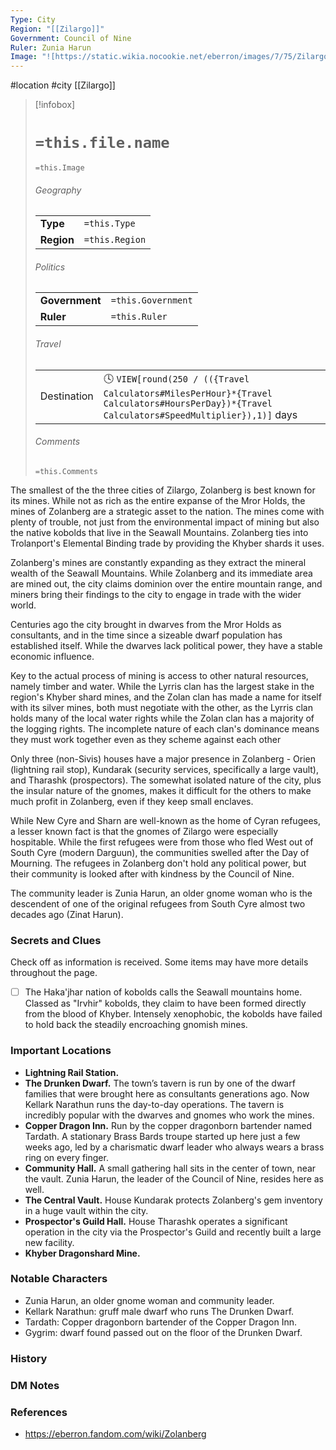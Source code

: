 ```yaml
---
Type: City
Region: "[[Zilargo]]"
Government: Council of Nine
Ruler: Zunia Harun
Image: "![https://static.wikia.nocookie.net/eberron/images/7/75/Zilargo4e.jpg|300](https://static.wikia.nocookie.net/eberron/images/7/75/Zilargo4e.jpg)"
---
```

 #location #city [[Zilargo]]

> [!infobox]
> # `=this.file.name`
> `=this.Image`
> ###### Geography
> |  |  |
> | ---- | ---- |
> | **Type** | `=this.Type` |
> | **Region** | `=this.Region` |
> ###### Politics
> |  |  |
> | ---- | ---- |
> | **Government** | `=this.Government` |
> | **Ruler** | `=this.Ruler` |
> ###### Travel
> |  |  |
> | ---- | ---- |
> | Destination | 🕓 `VIEW[round(250 / (({Travel Calculators#MilesPerHour}*{Travel Calculators#HoursPerDay})*{Travel Calculators#SpeedMultiplier}),1)]` days |
> ###### Comments
> `=this.Comments`

The smallest of the the three cities of Zilargo, Zolanberg is best known for its mines. While not as rich as the entire expanse of the Mror Holds, the mines of Zolanberg are a strategic asset to the nation. The mines come with plenty of trouble, not just from the environmental impact of mining but also the native kobolds that live in the Seawall Mountains. Zolanberg ties into Trolanport's Elemental Binding trade by providing the Khyber shards it uses.

Zolanberg's mines are constantly expanding as they extract the mineral wealth of the Seawall Mountains. While Zolanberg and its immediate area are mined out, the city claims dominion over the entire mountain range, and miners bring their findings to the city to engage in trade with the wider world.

Centuries ago the city brought in dwarves from the Mror Holds as consultants, and in the time since a sizeable dwarf population has established itself. While the dwarves lack political power, they have a stable economic influence.

Key to the actual process of mining is access to other natural resources, namely timber and water. While the Lyrris clan has the largest stake in the region's Khyber shard mines, and the Zolan clan has made a name for itself with its silver mines, both must negotiate with the other, as the Lyrris clan holds many of the local water rights while the Zolan clan has a majority of the logging rights. The incomplete nature of each clan's dominance means they must work together even as they scheme against each other

Only three (non-Sivis) houses have a major presence in Zolanberg - Orien (lightning rail stop), Kundarak (security services, specifically a large vault), and Tharashk (prospectors). The somewhat isolated nature of the city, plus the insular nature of the gnomes, makes it difficult for the others to make much profit in Zolanberg, even if they keep small enclaves.

While New Cyre and Sharn are well-known as the home of Cyran refugees, a lesser known fact is that the gnomes of Zilargo were especially hospitable. While the first refugees were from those who fled West out of South Cyre (modern Darguun), the communities swelled after the Day of Mourning. The refugees in Zolanberg don't hold any political power, but their community is looked after with kindness by the Council of Nine.

The community leader is Zunia Harun, an older gnome woman who is the descendent of one of the original refugees from South Cyre almost two decades ago (Zinat Harun).

### Secrets and Clues
Check off as information is received. Some items may have more details throughout the page.

 - [ ]  The Haka'jhar nation of kobolds calls the Seawall mountains home. Classed as "Irvhir" kobolds, they claim to have been formed directly from the blood of Khyber. Intensely xenophobic, the kobolds have failed to hold back the steadily encroaching gnomish mines.

### Important Locations

* **Lightning Rail Station.**
* **The Drunken Dwarf.** The town’s tavern is run by one of the dwarf families that were brought here as consultants generations ago. Now Kellark Narathun runs the day-to-day operations. The tavern is incredibly popular with the dwarves and gnomes who work the mines.
* **Copper Dragon Inn.** Run by the copper dragonborn bartender named Tardath. A stationary Brass Bards troupe started up here just a few weeks ago, led by a charismatic dwarf leader who always wears a brass ring on every finger.
* **Community Hall.** A small gathering hall sits in the center of town, near the vault. Zunia Harun, the leader of the Council of Nine, resides here as well.
* **The Central Vault.** House Kundarak protects Zolanberg's gem inventory in a huge vault within the city.
* **Prospector's Guild Hall.** House Tharashk operates a significant operation in the city via the Prospector's Guild and recently built a large new facility.
* **Khyber Dragonshard Mine.**

### Notable Characters

* Zunia Harun, an older gnome woman and community leader.
* Kellark Narathun: gruff male dwarf who runs The Drunken Dwarf.
* Tardath: Copper dragonborn bartender of the Copper Dragon Inn.
* Gygrim: dwarf found passed out on the floor of the Drunken Dwarf.

### History



### DM Notes



### References

* https://eberron.fandom.com/wiki/Zolanberg
